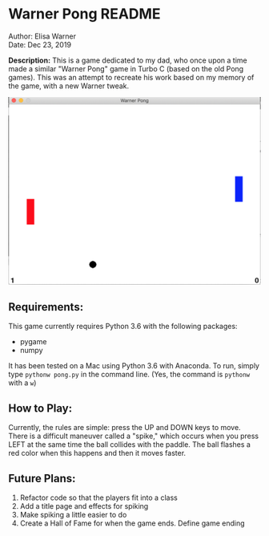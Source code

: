 # Warner Pong README

Author: Elisa Warner  
Date:  Dec 23, 2019  

**Description:** This is a game dedicated to my dad, who once upon a time made a similar "Warner Pong" game in Turbo C (based on the old Pong games). This was an attempt to recreate his work based on my memory of the game, with a new Warner tweak.

![](pong.png)

## Requirements:
This game currently requires Python 3.6 with the following packages:
* pygame
* numpy

It has been tested on a Mac using Python 3.6 with Anaconda. To run, simply type `pythonw pong.py` in the command line.  (Yes, the command is `pythonw` with a `w`)

## How to Play:
Currently, the rules are simple: press the UP and DOWN keys to move. There is a difficult maneuver called a "spike," which occurs when you press LEFT at the same time the ball collides with the paddle. The ball flashes a red color when this happens and then it moves faster.

## Future Plans:
1. Refactor code so that the players fit into a class
2. Add a title page and effects for spiking
3. Make spiking a little easier to do
4. Create a Hall of Fame for when the game ends. Define game ending
